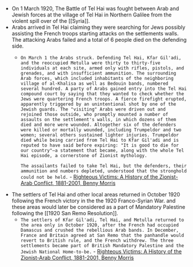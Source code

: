 - On 1 March 1920, The Battle of Tel Hai was fought between Arab and Jewish forces at the village of Tel Hai in Northern Galilee from the violent spill over of the [[Syria]].
- Arabs arrived in Tel Hai claiming they were searching for Jews possibly assisting the French troops starting attacks on the settlements walls. The attacking Arabs failed and a total of 6 people died on the defending side.
    - `On March 1 the Arabs struck. Defending Tel Hai, Kfar Gil'adi, and the reoccupied Metulla were thirty to thirty-five individuals at each site, armed only with rifles, pistols, and grenades, and with insufficient ammunition. The surrounding Arab forces, which included inhabitants of the neighboring village of al-Khalisa as well as Bedouin bands, numbered several hundred. A party of Arabs gained entry into the Tel Hai compound court by saying that they wanted to check whether the Jews were quartering French troops. A fierce firefight erupted, apparently triggered by an unintentional shot by one of the Jewish guards. The "visiting" Arabs were driven out and rejoined those outside, who promptly mounted a number of assaults on the settlement's walls, in which dozens of them died and more were wounded. Altogether six of the defenders were killed or mortally wounded, including Trumpeldor and two women; several others sustained lighter injuries. Trumpeldor died while being carried from Tel Hai to Kfar Gil'adi and is reputed to have said before expiring: "It is good to die for our country"—a statement that became, along with the whole Tel Hai episode, a cornerstone of Zionist mythology.`
      
      `The assailants failed to take Tel Hai, but the defenders, their ammunition and numbers depleted, understood that the stronghold could not be held.` - [Righteous Victims: A History of the Zionist-Arab Conflict, 1881-2001, Benny Morris](https://gateway.pinata.cloud/ipfs/bafykbzaced6rtb5d4wthw3wapbnqafd3w7znfmikvzx43dqifs5amzbyzltas?filename=Righteous%20Victims%3A%20A%20History%20of%20the%20Zionist-Arab%20Conflict%2C%20--%20Benny%20Morris%20--%202001%20--%20Vintage%20--%209780679744757%20--%200ffdde5f35058146403a55786f6cfc18%20--%20Anna%E2%80%99s%20Archive.pdf)    
- The settlers of Tel Hai and other local areas returned in October 1920 following the French victory in the the 1920 Franco-Syrian War. and these areas would later be considered as a part of Mandatory Palestine following the [[1920 San Remo Resolution]].
    - `The settlers of Kfar Gil'adi, Tel Hai, and Metulla returned to the area only in October 1920, after the French had occupied Damascus and crushed the rebellious Arab bands. In December, France and Britain agreed at San Remo that the panhandle would revert to British rule, and the French withdrew. The three settlements became part of British Mandatory Palestine and the Jewish National Home-to-be.` - [Righteous Victims: A History of the Zionist-Arab Conflict, 1881-2001, Benny Morris](https://gateway.pinata.cloud/ipfs/bafykbzaced6rtb5d4wthw3wapbnqafd3w7znfmikvzx43dqifs5amzbyzltas?filename=Righteous%20Victims%3A%20A%20History%20of%20the%20Zionist-Arab%20Conflict%2C%20--%20Benny%20Morris%20--%202001%20--%20Vintage%20--%209780679744757%20--%200ffdde5f35058146403a55786f6cfc18%20--%20Anna%E2%80%99s%20Archive.pdf)